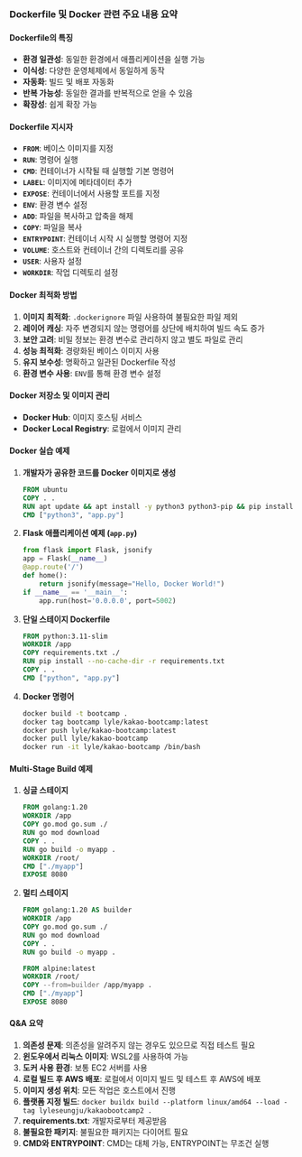 ### Dockerfile 및 Docker 관련 주요 내용 요약

#### Dockerfile의 특징
- **환경 일관성**: 동일한 환경에서 애플리케이션을 실행 가능
- **이식성**: 다양한 운영체제에서 동일하게 동작
- **자동화**: 빌드 및 배포 자동화
- **반복 가능성**: 동일한 결과를 반복적으로 얻을 수 있음
- **확장성**: 쉽게 확장 가능

#### Dockerfile 지시자
- **`FROM`**: 베이스 이미지를 지정
- **`RUN`**: 명령어 실행
- **`CMD`**: 컨테이너가 시작될 때 실행할 기본 명령어
- **`LABEL`**: 이미지에 메타데이터 추가
- **`EXPOSE`**: 컨테이너에서 사용할 포트를 지정
- **`ENV`**: 환경 변수 설정
- **`ADD`**: 파일을 복사하고 압축을 해제
- **`COPY`**: 파일을 복사
- **`ENTRYPOINT`**: 컨테이너 시작 시 실행할 명령어 지정
- **`VOLUME`**: 호스트와 컨테이너 간의 디렉토리를 공유
- **`USER`**: 사용자 설정
- **`WORKDIR`**: 작업 디렉토리 설정

#### Docker 최적화 방법
1. **이미지 최적화**: `.dockerignore` 파일 사용하여 불필요한 파일 제외
2. **레이어 캐싱**: 자주 변경되지 않는 명령어를 상단에 배치하여 빌드 속도 증가
3. **보안 고려**: 비밀 정보는 환경 변수로 관리하지 않고 별도 파일로 관리
4. **성능 최적화**: 경량화된 베이스 이미지 사용
5. **유지 보수성**: 명확하고 일관된 Dockerfile 작성
6. **환경 변수 사용**: `ENV`를 통해 환경 변수 설정

#### Docker 저장소 및 이미지 관리
- **Docker Hub**: 이미지 호스팅 서비스
- **Docker Local Registry**: 로컬에서 이미지 관리

#### Docker 실습 예제
1. **개발자가 공유한 코드를 Docker 이미지로 생성**
    ```Dockerfile
    FROM ubuntu
    COPY . .
    RUN apt update && apt install -y python3 python3-pip && pip install flask
    CMD ["python3", "app.py"]
    ```

2. **Flask 애플리케이션 예제 (`app.py`)**
    ```python
    from flask import Flask, jsonify
    app = Flask(__name__)
    @app.route('/')
    def home():
        return jsonify(message="Hello, Docker World!")
    if __name__ == '__main__':
        app.run(host='0.0.0.0', port=5002)
    ```

3. **단일 스테이지 Dockerfile**
    ```Dockerfile
    FROM python:3.11-slim
    WORKDIR /app
    COPY requirements.txt ./
    RUN pip install --no-cache-dir -r requirements.txt
    COPY . .
    CMD ["python", "app.py"]
    ```

4. **Docker 명령어**
    ```sh
    docker build -t bootcamp .
    docker tag bootcamp lyle/kakao-bootcamp:latest
    docker push lyle/kakao-bootcamp:latest
    docker pull lyle/kakao-bootcamp
    docker run -it lyle/kakao-bootcamp /bin/bash
    ```

#### Multi-Stage Build 예제
1. **싱글 스테이지**
    ```Dockerfile
    FROM golang:1.20
    WORKDIR /app
    COPY go.mod go.sum ./
    RUN go mod download
    COPY . .
    RUN go build -o myapp .
    WORKDIR /root/
    CMD ["./myapp"]
    EXPOSE 8080
    ```

2. **멀티 스테이지**
    ```Dockerfile
    FROM golang:1.20 AS builder
    WORKDIR /app
    COPY go.mod go.sum ./
    RUN go mod download
    COPY . .
    RUN go build -o myapp .

    FROM alpine:latest
    WORKDIR /root/
    COPY --from=builder /app/myapp .
    CMD ["./myapp"]
    EXPOSE 8080
    ```

#### Q&A 요약
1. **의존성 문제**: 의존성을 알려주지 않는 경우도 있으므로 직접 테스트 필요
2. **윈도우에서 리눅스 이미지**: WSL2를 사용하여 가능
3. **도커 사용 환경**: 보통 EC2 서버를 사용
4. **로컬 빌드 후 AWS 배포**: 로컬에서 이미지 빌드 및 테스트 후 AWS에 배포
5. **이미지 생성 위치**: 모든 작업은 호스트에서 진행
6. **플랫폼 지정 빌드**: `docker buildx build --platform linux/amd64 --load -tag lyleseungju/kakaobootcamp2 .`
7. **requirements.txt**: 개발자로부터 제공받음
8. **불필요한 패키지**: 불필요한 패키지는 다이어트 필요
9. **CMD와 ENTRYPOINT**: CMD는 대체 가능, ENTRYPOINT는 무조건 실행
